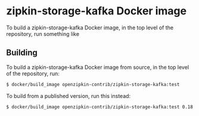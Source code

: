 # zipkin-storage-kafka Docker image

To build a zipkin-storage-kafka Docker image, in the top level of the repository, run something
like

## Building

To build a zipkin-storage-kafka Docker image from source, in the top level of the repository, run:


```bash
$ docker/build_image openzipkin-contrib/zipkin-storage-kafka:test
```

To build from a published version, run this instead:

```bash
$ docker/build_image openzipkin-contrib/zipkin-storage-kafka:test 0.18.1
```

